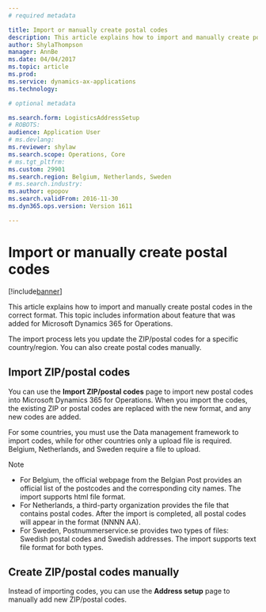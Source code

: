 ```yaml
---
# required metadata

title: Import or manually create postal codes
description: This article explains how to import and manually create postal codes in the correct format. This topic includes information about feature that was added for Microsoft Dynamics 365 for Operations. 
author: ShylaThompson
manager: AnnBe
ms.date: 04/04/2017
ms.topic: article
ms.prod: 
ms.service: dynamics-ax-applications
ms.technology: 

# optional metadata

ms.search.form: LogisticsAddressSetup
# ROBOTS: 
audience: Application User
# ms.devlang: 
ms.reviewer: shylaw
ms.search.scope: Operations, Core
# ms.tgt_pltfrm: 
ms.custom: 29901
ms.search.region: Belgium, Netherlands, Sweden
# ms.search.industry: 
ms.author: epopov
ms.search.validFrom: 2016-11-30
ms.dyn365.ops.version: Version 1611

---
```


# Import or manually create postal codes

[!include[banner](../includes/banner.md)]


This article explains how to import and manually create postal codes in the correct format. This topic includes information about feature that was added for Microsoft Dynamics 365 for Operations. 

The import process lets you update the ZIP/postal codes for a specific country/region. You can also create postal codes manually.

## Import ZIP/postal codes
You can use the **Import ZIP/postal codes** page to import new postal codes into Microsoft Dynamics 365 for Operations. When you import the codes, the existing ZIP or postal codes are replaced with the new format, and any new codes are added.

For some countries, you must use the Data management framework to import codes, while for other countries only a upload file is required. Belgium, Netherlands, and Sweden require a file to upload.

> [!NOTE]
> -   For Belgium, the official webpage from the Belgian Post provides an official list of the postcodes and the corresponding city names. The import supports html file format.
> -   For Netherlands, a third-party organization provides the file that contains postal codes. After the import is completed, all postal codes will appear in the format (NNNN AA).
> -   For Sweden, Postnummerservice.se provides two types of files: Swedish postal codes and Swedish addresses. The import supports text file format for both types.


## Create ZIP/postal codes manually
Instead of importing codes, you can use the **Address setup** page to manually add new ZIP/postal codes.


